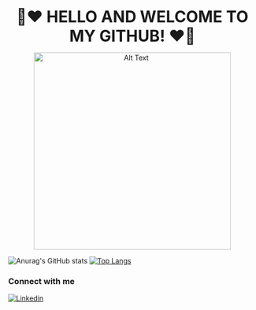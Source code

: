 <p align="center">
  <b><font size="6">🌸❤️ HELLO AND WELCOME TO MY GITHUB! ❤️🌸</font></b>
</p>

<p align="center">
  <img src="https://media2.giphy.com/media/WS6ACu6QroN7mZxASM/giphy.gif" alt="Alt Text" width="400" height="400">
</p>

![Anurag's GitHub stats](https://github-readme-stats.vercel.app/api?username=hollymcevoy&show_icons=true&theme=cobalt)
[![Top Langs](https://github-readme-stats.vercel.app/api/top-langs/?username=hollymcevoy&layout=compact)](https://github.com/anuraghazra/github-readme-stats)

### Connect with me 
[![Linkedin](https://images.unsplash.com/photo-1600320040144-c42faa9ee811)](https://www.linkedin.com/in/holly-mcevoy-27b49322b/)


